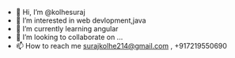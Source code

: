 - 👋 Hi, I’m @kolhesuraj
- 👀 I’m interested in web devlopment,java
- 🌱 I’m currently learning angular
- 💞️ I’m looking to collaborate on ...
- 📫 How to reach me surajkolhe214@gmail.com , +917219550690

<!---
kolhesuraj/kolhesuraj is a ✨ special ✨ repository because its `README.md` (this file) appears on your GitHub profile.
You can click the Preview link to take a look at your changes.
--->
